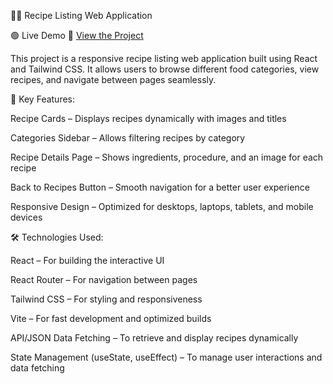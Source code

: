 
👨‍🍳 Recipe Listing Web Application

🟢 Live Demo
🔗 [View the Project](https://recipe-page-delta-flax.vercel.app)

This project is a responsive recipe listing web application built using React and Tailwind CSS. It allows users to browse different food categories, view recipes, and navigate between pages seamlessly.

🚀 Key Features:

Recipe Cards – Displays recipes dynamically with images and titles

Categories Sidebar – Allows filtering recipes by category

Recipe Details Page – Shows ingredients, procedure, and an image for each recipe

Back to Recipes Button – Smooth navigation for a better user experience

Responsive Design – Optimized for desktops, laptops, tablets, and mobile devices

🛠️ Technologies Used:

React – For building the interactive UI

React Router – For navigation between pages

Tailwind CSS – For styling and responsiveness

Vite – For fast development and optimized builds

API/JSON Data Fetching – To retrieve and display recipes dynamically

State Management (useState, useEffect) – To manage user interactions and data fetching
